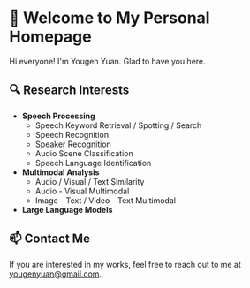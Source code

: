 # 👋 Welcome to My Personal Homepage

Hi everyone! I'm Yougen Yuan. Glad to have you here.

## 🔍 Research Interests

- **Speech Processing**
  - Speech Keyword Retrieval / Spotting / Search
  - Speech Recognition
  - Speaker Recognition
  - Audio Scene Classification
  - Speech Language Identification
- **Multimodal Analysis**
  - Audio / Visual / Text Similarity
  - Audio - Visual Multimodal
  - Image - Text / Video - Text Multimodal
- **Large Language Models**

## 📫 Contact Me

If you are interested in my works, feel free to reach out to me at [yougenyuan@gmail.com](mailto:yougenyuan@gmail.com).

<!---
ygyuan/ygyuan is a ✨ special ✨ repository because its `README.md` (this file) appears on your GitHub profile.
You can click the Preview link to take a look at your changes.
--->
